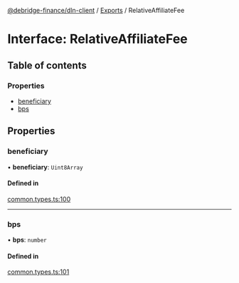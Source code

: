 [@debridge-finance/dln-client](../README.md) / [Exports](../modules.md) / RelativeAffiliateFee

# Interface: RelativeAffiliateFee

## Table of contents

### Properties

- [beneficiary](RelativeAffiliateFee.md#beneficiary)
- [bps](RelativeAffiliateFee.md#bps)

## Properties

### beneficiary

• **beneficiary**: `Uint8Array`

#### Defined in

[common.types.ts:100](https://github.com/debridge-finance/dln-ts-client/blob/dc0fd1b/src/common.types.ts#L100)

___

### bps

• **bps**: `number`

#### Defined in

[common.types.ts:101](https://github.com/debridge-finance/dln-ts-client/blob/dc0fd1b/src/common.types.ts#L101)
